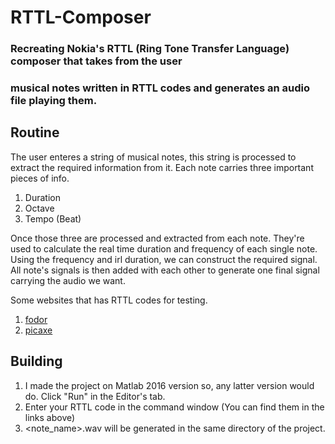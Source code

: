 # RTTL-Composer

### Recreating Nokia's RTTL (Ring Tone Transfer Language) composer that takes from the user
### musical notes written in RTTL codes and generates an audio file playing them.


## Routine

The user enteres a string of musical notes, this string is processed to extract
the required information from it. Each note carries three important pieces of info.
1. Duration
2. Octave
3. Tempo (Beat)

Once those three are processed and extracted from each note. They're used to calculate the real time duration
and frequency of each single note. Using the frequency and irl duration, we can construct the required signal.
All note's signals is then added with each other to generate one final signal carrying the audio we want.

Some websites that has RTTL codes for testing.
1. [fodor](http://www.fodor.sk/Spectrum/rttl.htm)
2. [picaxe](http://www.picaxe.com/RTTTL-Ringtones-for-Tune-Command/)


## Building

1. I made the project on Matlab 2016 version so, any latter version would do.
Click "Run" in the Editor's tab.
2. Enter your RTTL code in the command window (You can find them in the links above)
3. <note_name>.wav will be generated in the same directory of the project.